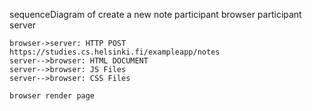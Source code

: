 sequenceDiagram of create a new note 
    participant browser
    participant server

    browser->server: HTTP POST https://studies.cs.helsinki.fi/exampleapp/notes
    server-->browser: HTML DOCUMENT
    server-->browser: JS Files
    server-->browser: CSS Files

    browser render page
